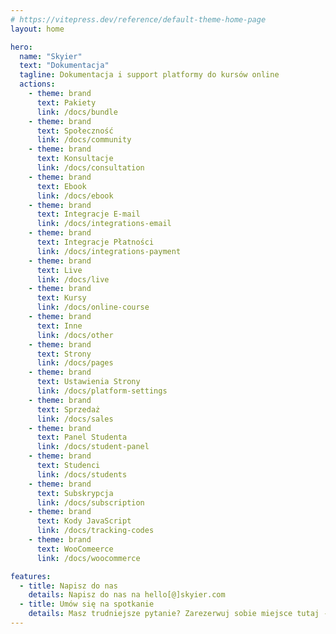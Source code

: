 ```yaml
---
# https://vitepress.dev/reference/default-theme-home-page
layout: home

hero:
  name: "Skyier"
  text: "Dokumentacja"
  tagline: Dokumentacja i support platformy do kursów online
  actions:
    - theme: brand
      text: Pakiety
      link: /docs/bundle
    - theme: brand
      text: Społeczność
      link: /docs/community
    - theme: brand
      text: Konsultacje
      link: /docs/consultation
    - theme: brand
      text: Ebook
      link: /docs/ebook
    - theme: brand
      text: Integracje E-mail
      link: /docs/integrations-email
    - theme: brand
      text: Integracje Płatności
      link: /docs/integrations-payment
    - theme: brand
      text: Live
      link: /docs/live
    - theme: brand
      text: Kursy
      link: /docs/online-course
    - theme: brand
      text: Inne
      link: /docs/other
    - theme: brand
      text: Strony
      link: /docs/pages
    - theme: brand
      text: Ustawienia Strony
      link: /docs/platform-settings
    - theme: brand
      text: Sprzedaż
      link: /docs/sales
    - theme: brand
      text: Panel Studenta
      link: /docs/student-panel
    - theme: brand
      text: Studenci
      link: /docs/students
    - theme: brand
      text: Subskrypcja
      link: /docs/subscription
    - theme: brand
      text: Kody JavaScript
      link: /docs/tracking-codes
    - theme: brand
      text: WooComeerce
      link: /docs/woocommerce

features:
  - title: Napisz do nas
    details: Napisz do nas na hello[@]skyier.com
  - title: Umów się na spotkanie
    details: Masz trudniejsze pytanie? Zarezerwuj sobie miejsce tutaj - https://cal.skyier.pl/team/skyier
---
```

